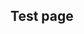 ## Test page

<div
  class="tabs"
  name="test"
  enabled="true"
  height="600"
  tabs="[
    // { key: 'component', filepath: 'example/GeomorphEdit' },
    // { key: 'component', filepath: 'example/NavTest' },
    { key: 'component', filepath: 'example/CssPanZoomDemo' },
    // { key: 'component', filepath: 'example/NavUiTest' },
    // { key: 'component', filepath: 'example/RedoubtDemo3D' },
    // { key: 'component', filepath: 'example/NavStringPull' },
    // { key: 'component', filepath: 'example/TriangleDev#301' },
    // { key: 'component', filepath: 'example/Css3d#301' },
    // { key: 'terminal', filepath: 'test' },
    // { key: 'terminal', filepath: 'other' },
  ]"
>
</div>
